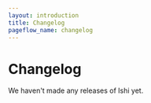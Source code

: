 ```yaml
---
layout: introduction
title: Changelog
pageflow_name: changelog
---
```


# Changelog

We haven't made any releases of Ishi yet.